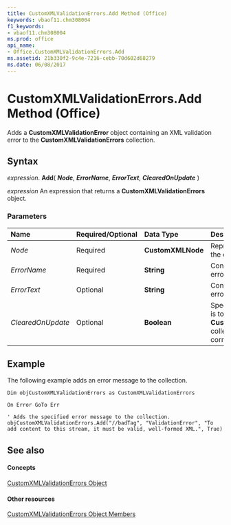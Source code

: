 ```yaml
---
title: CustomXMLValidationErrors.Add Method (Office)
keywords: vbaof11.chm308004
f1_keywords:
- vbaof11.chm308004
ms.prod: office
api_name:
- Office.CustomXMLValidationErrors.Add
ms.assetid: 21b330f2-9c4e-7216-cebb-70d602d68279
ms.date: 06/08/2017
---
```



# CustomXMLValidationErrors.Add Method (Office)

Adds a **CustomXMLValidationError** object containing an XML validation error to the **CustomXMLValidationErrors** collection.


## Syntax

 _expression_. **Add**( **_Node_**, **_ErrorName_**, **_ErrorText_**, **_ClearedOnUpdate_** )

 _expression_ An expression that returns a **CustomXMLValidationErrors** object.


### Parameters



|**Name**|**Required/Optional**|**Data Type**|**Description**|
|:-----|:-----|:-----|:-----|
| _Node_|Required|**CustomXMLNode**|Represents the node where the error occurred.|
| _ErrorName_|Required|**String**|Contains the name of the error.|
| _ErrorText_|Optional|**String**|Contains the descriptive error text.|
| _ClearedOnUpdate_|Optional|**Boolean**|Specifies whether the error is to be cleared from the **CustomXMLValidationErrors** collection when the XML is corrected and updated.|

## Example

The following example adds an error message to the collection.


```
Dim objCustomXMLValidationErrors as CustomXMLValidationErrors 
 
On Error GoTo Err 
 
' Adds the specified error message to the collection. 
objCustomXMLValidationErrors.Add("//badTag", "ValidationError", "To add content to this stream, it must be valid, well-formed XML.", True) 

```


## See also


#### Concepts


[CustomXMLValidationErrors Object](customxmlvalidationerrors-object-office.md)
#### Other resources


[CustomXMLValidationErrors Object Members](customxmlvalidationerrors-members-office.md)

